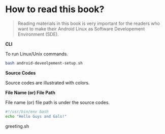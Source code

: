 # How to read this book?

> Reading materials in this book is very important for the readers who want to make their Android Linux as Software Developement Environment (SDE).

**CLI**

To run Linux/Unix commands.

```sh
bash android-deveolpement-setup.sh
```

**Source Codes**

Source codes are illustrated with colors.

**File Name (or) File Path**

File name (or) file path is under the source codes.

```sh
#!/usr/bin/env bash
echo "Hello Guys and Gals!"
```
<file>greeting.sh</file>